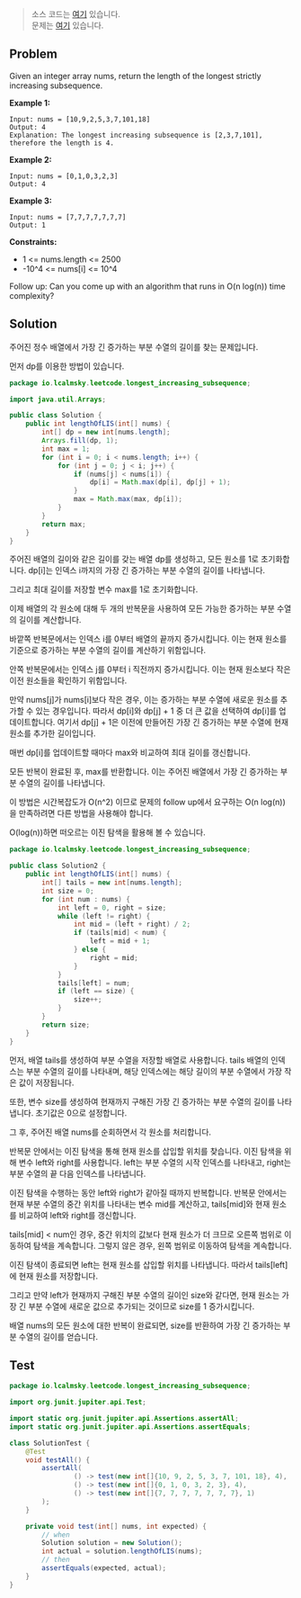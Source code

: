 > 소스 코드는 [여기](https://github.com/lcalmsky/leetcode/blob/master/src/main/java/io/lcalmsky/leetcode/longest_increasing_subsequence/Solution.java) 있습니다.  
> 문제는 [여기](https://leetcode.com/problems/longest-increasing-subsequence/) 있습니다.

## Problem

Given an integer array nums, return the length of the longest strictly increasing subsequence.

**Example 1:**

```text
Input: nums = [10,9,2,5,3,7,101,18]
Output: 4
Explanation: The longest increasing subsequence is [2,3,7,101], therefore the length is 4.
```

**Example 2:**

```text
Input: nums = [0,1,0,3,2,3]
Output: 4
```

**Example 3:**

```text
Input: nums = [7,7,7,7,7,7,7]
Output: 1
```

**Constraints:**

* 1 <= nums.length <= 2500
* -10^4 <= nums[i] <= 10^4

Follow up: Can you come up with an algorithm that runs in O(n log(n)) time complexity?

## Solution

주어진 정수 배열에서 가장 긴 증가하는 부분 수열의 길이를 찾는 문제입니다.

먼저 dp를 이용한 방법이 있습니다.

```java
package io.lcalmsky.leetcode.longest_increasing_subsequence;

import java.util.Arrays;

public class Solution {
    public int lengthOfLIS(int[] nums) {
        int[] dp = new int[nums.length];
        Arrays.fill(dp, 1);
        int max = 1;
        for (int i = 0; i < nums.length; i++) {
            for (int j = 0; j < i; j++) {
                if (nums[j] < nums[i]) {
                    dp[i] = Math.max(dp[i], dp[j] + 1);
                }
                max = Math.max(max, dp[i]);
            }
        }
        return max;
    }
}

```

주어진 배열의 길이와 같은 길이를 갖는 배열 dp를 생성하고, 모든 원소를 1로 초기화합니다. dp[i]는 인덱스 i까지의 가장 긴 증가하는 부분 수열의 길이를 나타냅니다.

그리고 최대 길이를 저장할 변수 max를 1로 초기화합니다.

이제 배열의 각 원소에 대해 두 개의 반복문을 사용하여 모든 가능한 증가하는 부분 수열의 길이를 계산합니다.

바깥쪽 반복문에서는 인덱스 i를 0부터 배열의 끝까지 증가시킵니다. 이는 현재 원소를 기준으로 증가하는 부분 수열의 길이를 계산하기 위함입니다.

안쪽 반복문에서는 인덱스 j를 0부터 i 직전까지 증가시킵니다. 이는 현재 원소보다 작은 이전 원소들을 확인하기 위함입니다.

만약 nums[j]가 nums[i]보다 작은 경우, 이는 증가하는 부분 수열에 새로운 원소를 추가할 수 있는 경우입니다. 따라서 dp[i]와 dp[j] + 1 중 더 큰 값을 선택하여 dp[i]를 업데이트합니다. 여기서 dp[j] + 1은 이전에 만들어진 가장 긴 증가하는 부분 수열에 현재 원소를 추가한 길이입니다.

매번 dp[i]를 업데이트할 때마다 max와 비교하여 최대 길이를 갱신합니다.

모든 반복이 완료된 후, max를 반환합니다. 이는 주어진 배열에서 가장 긴 증가하는 부분 수열의 길이를 나타냅니다.

이 방법은 시간복잡도가 O(n^2) 이므로 문제의 follow up에서 요구하는 O(n log(n))을 만족하려면 다른 방법을 사용해야 합니다.

O(log(n))하면 떠오르는 이진 탐색을 활용해 볼 수 있습니다.

```java
package io.lcalmsky.leetcode.longest_increasing_subsequence;

public class Solution2 {
    public int lengthOfLIS(int[] nums) {
        int[] tails = new int[nums.length];
        int size = 0;
        for (int num : nums) {
            int left = 0, right = size;
            while (left != right) {
                int mid = (left + right) / 2;
                if (tails[mid] < num) {
                    left = mid + 1;
                } else {
                    right = mid;
                }
            }
            tails[left] = num;
            if (left == size) {
                size++;
            }
        }
        return size;
    }
}

```

먼저, 배열 tails를 생성하여 부분 수열을 저장할 배열로 사용합니다. tails 배열의 인덱스는 부분 수열의 길이를 나타내며, 해당 인덱스에는 해당 길이의 부분 수열에서 가장 작은 값이 저장됩니다.

또한, 변수 size를 생성하여 현재까지 구해진 가장 긴 증가하는 부분 수열의 길이를 나타냅니다. 초기값은 0으로 설정합니다.

그 후, 주어진 배열 nums를 순회하면서 각 원소를 처리합니다.

반복문 안에서는 이진 탐색을 통해 현재 원소를 삽입할 위치를 찾습니다. 이진 탐색을 위해 변수 left와 right를 사용합니다. left는 부분 수열의 시작 인덱스를 나타내고, right는 부분 수열의 끝 다음 인덱스를 나타냅니다.

이진 탐색을 수행하는 동안 left와 right가 같아질 때까지 반복합니다. 반복문 안에서는 현재 부분 수열의 중간 위치를 나타내는 변수 mid를 계산하고, tails[mid]와 현재 원소를 비교하여 left와 right를 갱신합니다.

tails[mid] < num인 경우, 중간 위치의 값보다 현재 원소가 더 크므로 오른쪽 범위로 이동하여 탐색을 계속합니다. 그렇지 않은 경우, 왼쪽 범위로 이동하여 탐색을 계속합니다.

이진 탐색이 종료되면 left는 현재 원소를 삽입할 위치를 나타냅니다. 따라서 tails[left]에 현재 원소를 저장합니다.

그리고 만약 left가 현재까지 구해진 부분 수열의 길이인 size와 같다면, 현재 원소는 가장 긴 부분 수열에 새로운 값으로 추가되는 것이므로 size를 1 증가시킵니다.

배열 nums의 모든 원소에 대한 반복이 완료되면, size를 반환하여 가장 긴 증가하는 부분 수열의 길이를 얻습니다.

## Test

```java
package io.lcalmsky.leetcode.longest_increasing_subsequence;

import org.junit.jupiter.api.Test;

import static org.junit.jupiter.api.Assertions.assertAll;
import static org.junit.jupiter.api.Assertions.assertEquals;

class SolutionTest {
    @Test
    void testAll() {
        assertAll(
                () -> test(new int[]{10, 9, 2, 5, 3, 7, 101, 18}, 4),
                () -> test(new int[]{0, 1, 0, 3, 2, 3}, 4),
                () -> test(new int[]{7, 7, 7, 7, 7, 7, 7}, 1)
        );
    }

    private void test(int[] nums, int expected) {
        // when
        Solution solution = new Solution();
        int actual = solution.lengthOfLIS(nums);
        // then
        assertEquals(expected, actual);
    }
}
```